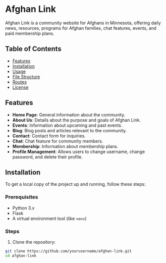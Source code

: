 # Afghan Link

Afghan Link is a community website for Afghans in Minnesota, offering daily news, resources, programs for Afghan families, chat features, events, and paid membership plans.

## Table of Contents

- [Features](#features)
- [Installation](#installation)
- [Usage](#usage)
- [File Structure](#file-structure)
- [Routes](#routes)
- [License](#license)

## Features

- **Home Page**: General information about the community.
- **About Us**: Details about the purpose and goals of Afghan Link.
- **Events**: Information about upcoming and past events.
- **Blog**: Blog posts and articles relevant to the community.
- **Contact**: Contact form for inquiries.
- **Chat**: Chat feature for community members.
- **Membership**: Information about membership plans.
- **Profile Management**: Allows users to change username, change password, and delete their profile.

## Installation

To get a local copy of the project up and running, follow these steps:

### Prerequisites

- Python 3.x
- Flask
- A virtual environment tool (like `venv`)

### Steps

1. Clone the repository:

```bash
git clone https://github.com/yourusername/afghan-link.git
cd afghan-link
